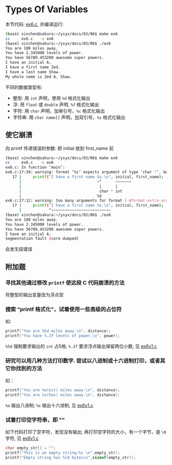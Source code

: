 # Types Of Variables

本节代码: [ex6.c](./ex6.c), 并编译运行:

```sh
(base) xinchen@sakura:~/ysyx/docs/03/06$ make ex6
cc     ex6.c   -o ex6
(base) xinchen@sakura:~/ysyx/docs/03/06$ ./ex6 
You are 100 miles away.
You have 2.345000 levels of power.
You have 56789.453200 awesome super powers.
I have an initial A.
I have a first name Zed.
I have a last name Shaw.
My whole name is Zed A. Shaw.
```

不同的数据类型有:

- 整型: 用 `int` 声明，使用 `%d` 格式化输出
- 浮: 用 `float` 或 `double` 声明, `%f` 格式化输出
- 字符: 用 `char` 声明，加单引号，`%c` 格式化输出
- 字符串: 用 `char name[]` 声明，加双引号，`%s` 格式化输出

## 使它崩溃
向 printf 传递错误的参数: 把 initial 放到 first_name 前

```sh
(base) xinchen@sakura:~/ysyx/docs/03/06$ make ex6
cc     ex6.c   -o ex6
ex6.c: In function ‘main’:
ex6.c:17:34: warning: format ‘%s’ expects argument of type ‘char *’, but argument 2 has type ‘int’ [-Wformat=]
   17 |     printf("I have a first name %s.\n", initial, first_name);
      |                                 ~^      ~~~~~~~
      |                                  |      |
      |                                  char * int
      |                                 %d
ex6.c:17:12: warning: too many arguments for format [-Wformat-extra-args]
   17 |     printf("I have a first name %s.\n", initial, first_name);
      |            ^~~~~~~~~~~~~~~~~~~~~~~~~~~
(base) xinchen@sakura:~/ysyx/docs/03/06$ ./ex6 
You are 100 miles away.
You have 2.345000 levels of power.
You have 56789.453200 awesome super powers.
I have an initial A.
Segmentation fault (core dumped)
```

会发生段错误

## 附加题
### 寻找其他通过修改 `printf` 使这段 C 代码崩溃的方法
将整型的输出变量改为浮点型

### 搜索 “printf 格式化”，试着使用一些高级的占位符
如:

```c
printf("You are %5d miles away.\n", distance);
printf("You have %.2f levels of power.\n", power);
```

`%5d` 强制要求输出的 `int` 占5格; `%.2f` 要求浮点输出保留两位小数, 见 [ex6v1.c](./ex6v1.c)

### 研究可以用几种方法打印数字. 尝试以八进制或十六进制打印，或者其它你找到的方法
如：

```c
printf("You are %o(oct) miles away.\n", distance);
printf("You are %x(hex) miles away.\n", distance);
```

`%o` 输出八进制; `%x` 输出十六进制, 见 [ex6v1.c](./ex6v1.c)

### 试着打印空字符串，即 ""
如下代码打印了空字符，发现没有输出; 再打印空字符的大小，有一个字节，是 `\0` 字符, 见 [ex6v1.c](./ex6v1.c)

```c
char empty_str[] = "";
printf("This is an empty string:%s \n",empty_str);
printf("Empty string has %ld bytes\n",sizeof(empty_str));
```